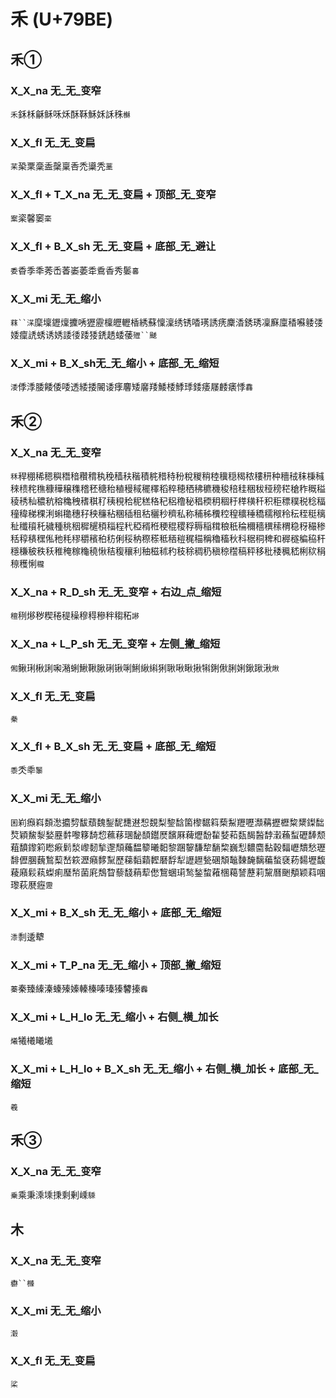 # 禾 (U+79BE)

## 禾①

### X_X_na 无_无_变窄
`禾`鉌柇龢稣咊秌酥鞂穌姀訸秼`櫯`

### X_X_fl 无_无_变扁
`䒩`䅃䅇稾盉䅽稟㕿禿䆃秃`藳`

### X_X_fl + T_X_na 无_无_变扁 + 顶部_无_变窄
`䅁`秶馨䆧`稁`

### X_X_fl + B_X_sh 无_无_变扁 + 底部_无_避让
`委`稥季秊莠㟀萫崣萎䄵穒香秀䰀`㐯`

### X_X_mi 无_无_缩小 
`䔉``㴕`穈壈䥶燣攈唀㺡靂檁㿨轣楿綉蘇懍澟绣锈㗍璓誘痜麇㴡銹琇凜㢝廩䅨囌躷㢻婑癛䛢蜏诱㛢諉㣦踒㹻鋵䞬蜲䔀`㱹``䬐`

### X_X_mi + B_X_sh无_无_缩小 + 底部_无_缩短
`涹`㑧㳵腇餧倭唩透緌捼䦭诿痵麘矮黁䍴鯘㮃鯚㻑錗痿㞜䴧㿆悸`馫`

## 禾②

### X_X_na 无_无_变窄
`秝`稈稝稀䅰穥䅾䅧穳䅢秇䅋穑䄮稭積䅊稓秲秎稅稯稍稑䆊穏䅥秾䅹䄯种穯䄾秣棅稶䅘䅪秺穛穅䅿穣穕稽秠䅯秮稙䅼稢䆉䆁稻稡穂䄽䄶穮穖稄稖䅅稇秡䅉䅭䅒䅮秨穊䅬稜䅎秈穠秔穃穐䄿䅲稘䄦䄺䅐秴秜䅵䅂䄫稆穞秘䅛稬䄴稒䄨䅸穔䄭积秬䅺穙税稔稫穜稦稊稞浰蝌䆋穗秄秧䆂秥稛䅤租秙穲秒穧私称秿秭䆏䅝䅣穬䅜穚穤䅓秢秐秷䅍䅻䄳䆎䆅秅穢種䄻秵穉䆈䅡䅔程䄩稏稰秹稉䅙稷稃䅶稲穁稂秖稐穪穡穓䅴稩稳䄰穝䅟秳稕䅩䆀俬䄬秏穋穱穦䄸䄱俐䅑䄲穄䅷秪䄼䅱䅏䅦稱穭稸秋科䅕秱稗和稺穟稨䅄秆穩稴秛秩秗稚䅖稼龝穘愀秸稪穰利秞稵秫䄪秓稌稠䄧稹稤䆌稿秤移秕䅗䆇嵇梸䅆䅌䅫穫悧`䆍`

### X_X_na + R_D_sh 无_无_变窄 + 右边_点_缩短
`䆄`䅀熪秽稧䅚䅠䆆穆䅞穇秚䅳䄷`謻`

### X_X_na + L_P_sh 无_无_变窄 + 左侧_撇_缩短
`俰`鳅琍楸誗啝潲蜊鰍鞦䐐䂰锹唎鯏䋺䌀猁䎿啾瞅揪犐鋓偢脷娳鍬踿湫`煍`

### X_X_fl 无_无_变扁
`䅈`

### X_X_fl + B_X_sh 无_无_变扁 + 底部_无_缩短
`黍`秂䄹`䵖`

### X_X_mi 无_无_缩小
`囷`峲㿗嵙䫋㵞攟剓馛蘈魏鋫馜㘒䢤惒覣梨錅馠箘㰀䵕䈖蔾䱘䍽嚦瀩䕝攊櫪䊍䊬鏫䭯㷏穎鯬㴝媝䍥䵓嚟簃䭲㥎䕴䔟㻒馝䫝鑙㷴馪厤薭爏馚䨂㛷萂瓾馤醔馞瀔蘓䖽礰䭰颓蒩馩鑗筣矁㾭鬁湬㠟䵑揫邌頹蘒馧䉫曦䵒黎䠅䴻馦犂䭱棃巍悡䵜麕黏穀䵗㠣穨愁瓑馡儮䐃蘶鶖䔧嵆篍瀝癪䵙䵩歷蕛䵚蘔䵛磿馟犁讈䟐甃碅頽䵸䵔馣黐藊蝵褎菞䵘壢馥薐廭鬏萟蟍痢㻺㡑菌㢉鵚睝藜馢蕱䔣僽鵹蜠㻳鹙鍫䖿䕌棞藒諬藶莉黧曆䬆頺颖萪㖥瓈萩㽁癧`靋`

### X_X_mi + B_X_sh 无_无_缩小 + 底部_无_缩短
`潻`㓿逶犩

### X_X_mi + T_P_na 无_无_缩小 + 顶部_撇_缩短
`蓁`秦臻縥溱螓殝嫀轃榛嗪瑧獉䭳搸`䆐`

### X_X_mi + L_H_lo 无_无_缩小 + 右侧_横_加长 
`爔`犧㰕䂀㙿

### X_X_mi + L_H_lo + B_X_sh 无_无_缩小 + 右侧_横_加长 + 底部_无_缩短
`羲`

## 禾③

### X_X_na 无_无_变窄
`乗`乘秉溗塖㨀剩剰嵊`騬`

## 木

### X_X_na 无_无_变窄
`欁``㰉`

### X_X_mi 无_无_缩小
`濲`

### X_X_fl 无_无_变扁
`桬`